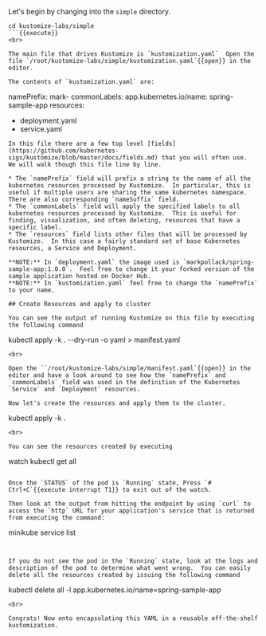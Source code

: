 Let's begin by changing into the `simple` directory.


```
cd kustomize-labs/simple
```{{execute}}
<br>

The main file that drives Kustomize is `kustomization.yaml`  Open the file `/root/kustomize-labs/simple/kustomization.yaml`{{open}} in the editor.

The contents of `kustomization.yaml` are:

```
namePrefix: mark-
commonLabels:
  app.kubernetes.io/name: spring-sample-app
resources:
  - deployment.yaml
  - service.yaml
```
In this file there are a few top level [fields](https://github.com/kubernetes-sigs/kustomize/blob/master/docs/fields.md) that you will often use. 
We will walk though this file line by line.

* The `namePrefix` field will prefix a string to the name of all the kubernetes resources processed by Kustomize.  In particular, this is useful if multiple users are sharing the same kubernetes namespace.  There are also corresponding `nameSuffix` field.
* The `commonLabels` field will apply the specified labels to all kubernetes resources processed by Kustomize.  This is useful for finding, visualization, and often deleting, resources that have a specific label.
* The `resources` field lists other files that will be processed by Kustomize.  In this case a fairly standard set of base Kubernetes resources, a Service and Deployment.

**NOTE:** In `deployment.yaml` the image used is `markpollack/spring-sample-app:1.0.0`.  Feel free to change it your forked version of the sample application hosted on Docker Hub.
**NOTE:** In `kustomization.yaml` feel free to change the `namePrefix` to your name.

## Create Resources and apply to cluster

You can see the output of running Kustomize on this file by executing the following command

```
kubectl apply -k . --dry-run -o yaml > manifest.yaml
```{{execute}}
<br>

Open the ``/root/kustomize-labs/simple/manifest.yaml`{{open}} in the editor and have a look around to see how the `namePrefix` and `commonLabels` field was used in the definition of the Kubernetes `Service` and `Deployment` resources. 

Now let's create the resources and apply them to the cluster.

```
kubectl apply -k .
```{{execute}}
<br>

You can see the resources created by executing

```
watch kubectl get all
```{{execute}}

Once the `STATUS` of the pod is `Running` state, Press `# Ctrl+C`{{execute interrupt T1}} to exit out of the watch.

Then look at the output from hitting the endpoint by using `curl` to access the `http` URL for your application's service that is returned from executing the command:

```
minikube service list
```{{execute}}


If you do not see the pod in the `Running` state, look at the logs and description of the pod to determine what went wrong.  You can easily delete all the resources created by issuing the following command

```
kubectl delete all -l app.kubernetes.io/name=spring-sample-app
```{{execute}}
<br>

Congrats! Now onto encapsulating this YAML in a reusable off-the-shelf kustomization.




